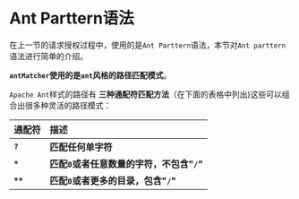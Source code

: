 Ant Parttern语法
======================================================================
在上一节的请求授权过程中，使用的是`Ant Parttern`语法，本节对`Ant parttern`语法进行简单的介绍。

**`antMatcher`使用的是`ant`风格的路径匹配模式**。

`Apache Ant`样式的路径有 **三种通配符匹配方法**（在下面的表格中列出)这些可以组合出很多种灵活的路径模式：

| 通配符 | 描述 |
|:------|:-----|
| **`?`** | **匹配任何单字符** |
| **`*`** | **匹配`0`或者任意数量的字符，不包含"`/`"** |
| **`**`** | **匹配`0`或者更多的目录，包含"`/`"** |



